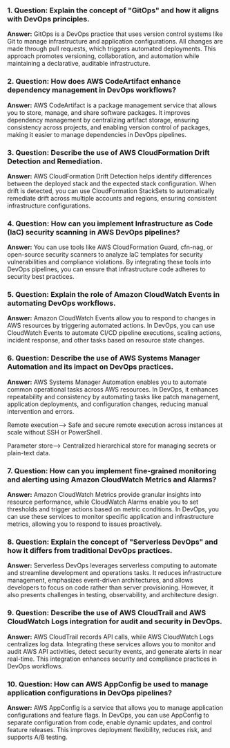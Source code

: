 ### 1. **Question:** Explain the concept of "GitOps" and how it aligns with DevOps principles.
**Answer:** GitOps is a DevOps practice that uses version control systems like Git to manage infrastructure and application configurations. All changes are made through pull requests, which triggers automated deployments. This approach promotes versioning, collaboration, and automation while maintaining a declarative, auditable infrastructure.

### 2. **Question:** How does AWS CodeArtifact enhance dependency management in DevOps workflows?
**Answer:** AWS CodeArtifact is a package management service that allows you to store, manage, and share software packages. It improves dependency management by centralizing artifact storage, ensuring consistency across projects, and enabling version control of packages, making it easier to manage dependencies in DevOps pipelines.

### 3. **Question:** Describe the use of AWS CloudFormation Drift Detection and Remediation.
**Answer:** AWS CloudFormation Drift Detection helps identify differences between the deployed stack and the expected stack configuration. When drift is detected, you can use CloudFormation StackSets to automatically remediate drift across multiple accounts and regions, ensuring consistent infrastructure configurations.

### 4. **Question:** How can you implement Infrastructure as Code (IaC) security scanning in AWS DevOps pipelines?
**Answer:** You can use tools like AWS CloudFormation Guard, cfn-nag, or open-source security scanners to analyze IaC templates for security vulnerabilities and compliance violations. By integrating these tools into DevOps pipelines, you can ensure that infrastructure code adheres to security best practices.

### 5. **Question:** Explain the role of Amazon CloudWatch Events in automating DevOps workflows.
**Answer:** Amazon CloudWatch Events allow you to respond to changes in AWS resources by triggering automated actions. In DevOps, you can use CloudWatch Events to automate CI/CD pipeline executions, scaling actions, incident response, and other tasks based on resource state changes.

### 6. **Question:** Describe the use of AWS Systems Manager Automation and its impact on DevOps practices.
**Answer:** AWS Systems Manager Automation enables you to automate common operational tasks across AWS resources. In DevOps, it enhances repeatability and consistency by automating tasks like patch management, application deployments, and configuration changes, reducing manual intervention and errors.

Remote execution-->
Safe and secure remote execution across instances at scale without SSH or PowerShell.

Parameter store-->
Centralized hierarchical store for managing secrets or plain-text data.

### 7. **Question:** How can you implement fine-grained monitoring and alerting using Amazon CloudWatch Metrics and Alarms?
**Answer:** Amazon CloudWatch Metrics provide granular insights into resource performance, while CloudWatch Alarms enable you to set thresholds and trigger actions based on metric conditions. In DevOps, you can use these services to monitor specific application and infrastructure metrics, allowing you to respond to issues proactively.

### 8. **Question:** Explain the concept of "Serverless DevOps" and how it differs from traditional DevOps practices.
**Answer:** Serverless DevOps leverages serverless computing to automate and streamline development and operations tasks. It reduces infrastructure management, emphasizes event-driven architectures, and allows developers to focus on code rather than server provisioning. However, it also presents challenges in testing, observability, and architecture design.

### 9. **Question:** Describe the use of AWS CloudTrail and AWS CloudWatch Logs integration for audit and security in DevOps.
**Answer:** AWS CloudTrail records API calls, while AWS CloudWatch Logs centralizes log data. Integrating these services allows you to monitor and audit AWS API activities, detect security events, and generate alerts in near real-time. This integration enhances security and compliance practices in DevOps workflows.

### 10. **Question:** How can AWS AppConfig be used to manage application configurations in DevOps pipelines?
**Answer:** AWS AppConfig is a service that allows you to manage application configurations and feature flags. In DevOps, you can use AppConfig to separate configuration from code, enable dynamic updates, and control feature releases. This improves deployment flexibility, reduces risk, and supports A/B testing.
